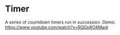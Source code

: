 # Timer
A series of countdown timers run in succession.
Demo: https://www.youtube.com/watch?v=RQGp8O4MagI
